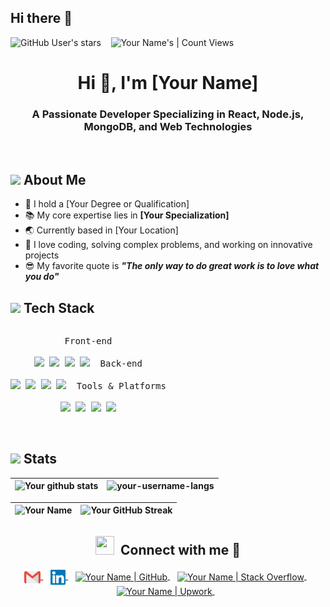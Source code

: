 ## Hi there 👋

<img alt="GitHub User's stars" src="https://img.shields.io/github/stars/your-username?style=social"> &nbsp;&nbsp; 
<img alt="Your Name's | Count Views" src="https://en7651zhhra152k.m.pipedream.net" />

<div align="center">
  <h1 align="center">Hi 👋, I'm [Your Name]</h1>
  <h3 align="center">A Passionate Developer Specializing in React, Node.js, MongoDB, and Web Technologies</h3>
<br/>
</div>

## <img src="https://raw.githubusercontent.com/nixin72/nixin72/master/wave.gif" width="30px"></img> About Me

- :school: I hold a [Your Degree or Qualification]
- :books: My core expertise lies in **[Your Specialization]**
- :earth_asia: Currently based in [Your Location]
- :monocle_face: I love coding, solving complex problems, and working on innovative projects
- :sunglasses: My favorite quote is ***"The only way to do great work is to love what you do"***

## <img src="https://media2.giphy.com/media/QssGEmpkyEOhBCb7e1/giphy.gif?cid=ecf05e47a0n3gi1bfqntqmob8g9aid1oyj2wr3ds3mg700bl&rid=giphy.gif" width="30px"> Tech Stack

<p style="display: inline-block;" align="center">
  <kbd>
    <kbd>Front-end</kbd>
    <br>
    <br>
    <img width="30px" src="https://cdn.jsdelivr.net/gh/devicons/devicon/icons/html5/html5-original.svg" /> 
    <img width="30px" src="https://cdn.jsdelivr.net/gh/devicons/devicon/icons/css3/css3-plain.svg" /> 
    <img width="30px" src="https://cdn.jsdelivr.net/gh/devicons/devicon/icons/javascript/javascript-original.svg" />
    <img width="30px" src="https://cdn.jsdelivr.net/gh/devicons/devicon/icons/react/react-original.svg" />
  </kbd>
  &nbsp;
  <kbd>
    <kbd>Back-end</kbd>
    <br>
    <br>
    <img width="30px" src="https://cdn.jsdelivr.net/gh/devicons/devicon/icons/nodejs/nodejs-original.svg" />
    <img width="30px" src="https://cdn.jsdelivr.net/gh/devicons/devicon/icons/express/express-original.svg" />
    <img width="30px" src="https://cdn.jsdelivr.net/gh/devicons/devicon/icons/mongodb/mongodb-original.svg" />
    <img width="30px" src="https://cdn.jsdelivr.net/gh/devicons/devicon/icons/graphql/graphql-plain.svg" />
  </kbd>
  &nbsp;
  <kbd>
    <kbd>Tools & Platforms</kbd>
    <br>
    <br>    
    <img width="30px" src="https://cdn.jsdelivr.net/gh/devicons/devicon/icons/docker/docker-original.svg" />
    <img width="30px" src="https://cdn.jsdelivr.net/gh/devicons/devicon/icons/github/github-original.svg" />
    <img width="30px" src="https://cdn.jsdelivr.net/gh/devicons/devicon/icons/heroku/heroku-original.svg" />
    <img width="30px" src="https://cdn.jsdelivr.net/gh/devicons/devicon/icons/linux/linux-original.svg" />
  </kbd>
  <br>
  <br>
</p>

## <img src="https://media0.giphy.com/media/cNZqrH5IzOG0xrlWks/giphy.gif?cid=ecf05e47map255q427en9uprqc1sb0unjq5k4fnqg5pmhhs4&rid=giphy.gif&ct=s" width="30px"> Stats
<div align="center">

| ![Your github stats](https://github-readme-stats.vercel.app/api?username=your-username&show_icons=true&theme=tokyonight) | <img height="150em" src="https://github-readme-stats.vercel.app/api/top-langs/?username=your-username&layout=compact&show_icon=true&theme=algolia" alt="your-username-langs"/> |
| --- | --- |

| <img src="https://github-profile-trophy.vercel.app/?username=your-username&layout=dracula&theme=dracula&column=4&row=1" alt="Your Name" /> | ![Your GitHub Streak](https://github-readme-streak-stats.herokuapp.com/?user=your-username&theme=tokyonight) |
| --- | --- |

<h2 align="center"> 
  <img src="https://media.giphy.com/media/iY8CRBdQXODJSCERIr/giphy.gif" width="30" height="30" style="margin-right: 10px;">Connect with me 🤝 
</h2>

<p align="center">
  <a href="mailto:your-email" >
    <img align="center" alt="Your Name | Gmail" width="26px" src="https://github.com/SatYu26/SatYu26/blob/master/Assets/Gmail.svg" />
  </a> &nbsp;&nbsp;
  
  <a href="https://www.linkedin.com/in/your-linkedin" target="_blank">
    <img align="center" alt="Your Name | Linkedin" width="24px" src="https://github.com/SatYu26/SatYu26/blob/master/Assets/Linkedin.svg" />
  </a> &nbsp;&nbsp;
  
  <a href="https://github.com/your-username" target="_blank">
    <img align="center" alt="Your Name | GitHub" width="26px" src="https://upload.wikimedia.org/wikipedia/commons/thumb/a/ae/Github-desktop-logo-symbol.svg/1024px-Github-desktop-logo-symbol.svg.png" />
  </a> &nbsp;&nbsp;
  
  <a href="https://stackoverflow.com/users/your-id/your-name" target="_blank">
    <img align="center" alt="Your Name | Stack Overflow" width="26px" src="https://img.icons8.com/external-tal-revivo-color-tal-revivo/40/000000/external-stack-overflow-is-a-question-and-answer-site-for-professional-logo-color-tal-revivo.png" />
  </a> &nbsp;&nbsp;
  
  <a href="https://www.upwork.com/freelancers/~your-profile" target="_blank">
    <img align="center" alt="Your Name | Upwork" width="26px" src="https://img.icons8.com/external-tal-revivo-shadow-tal-revivo/40/external-upwork-a-global-freelancing-platform-where-professionals-connect-and-collaborate-remotely-logo-shadow-tal-revivo.png" />
  </a> &nbsp;&nbsp;
</p> 


<!--
**harshmeet-1029/harshmeet-1029** is a ✨ _special_ ✨ repository because its `README.md` (this file) appears on your GitHub profile.

Here are some ideas to get you started:

- 🔭 I’m currently working on ...
- 🌱 I’m currently learning ...
- 👯 I’m looking to collaborate on ...
- 🤔 I’m looking for help with ...
- 💬 Ask me about ...
- 📫 How to reach me: ...
- 😄 Pronouns: ...
- ⚡ Fun fact: ...
-->
